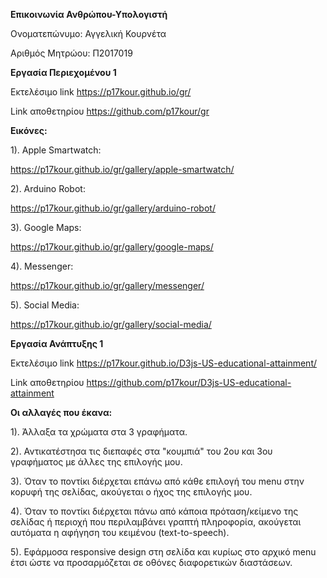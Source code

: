 **Επικοινωνία Ανθρώπου-Υπολογιστή**
 
 Ονοματεπώνυμο: Αγγελική Κουρνέτα
 
 Αριθμός Μητρώου: Π2017019
 
 **Εργασία Περιεχομένου 1**
 
 Εκτελέσιμο link https://p17kour.github.io/gr/
 
 Link αποθετηρίου https://github.com/p17kour/gr
 
 **Εικόνες:**
 
 1). Apple Smartwatch:
 
 https://p17kour.github.io/gr/gallery/apple-smartwatch/
 
 2). Arduino Robot:
 
 https://p17kour.github.io/gr/gallery/arduino-robot/
 
 3). Google Maps:
 
 https://p17kour.github.io/gr/gallery/google-maps/
 
 4). Messenger:
 
 https://p17kour.github.io/gr/gallery/messenger/
 
 5). Social Media:
 
 https://p17kour.github.io/gr/gallery/social-media/


**Εργασία Ανάπτυξης 1**

Εκτελέσιμο link https://p17kour.github.io/D3js-US-educational-attainment/

Link αποθετηρίου https://github.com/p17kour/D3js-US-educational-attainment

**Οι αλλαγές που έκανα:**

1). Άλλαξα τα χρώματα στα 3 γραφήματα.

2). Αντικατέστησα τις διεπαφές στα "κουμπιά" του 2ου και 3ου γραφήματος με άλλες της επιλογής μου.

3). Όταν το ποντίκι διέρχεται επάνω από κάθε επιλογή του menu στην κορυφή της σελίδας, ακούγεται ο ήχος της επιλογής μου.

4). Όταν το ποντίκι διέρχεται πάνω από κάποια πρόταση/κείμενο της σελίδας ή περιοχή που περιλαμβάνει γραπτή πληροφορία, ακούγεται αυτόματα η αφήγηση του κειμένου (text-to-speech).

5). Εφάρμοσα responsive design στη σελίδα και κυρίως στο αρχικό menu έτσι ώστε να προσαρμόζεται σε οθόνες διαφορετικών διαστάσεων.
